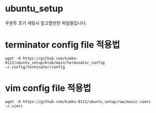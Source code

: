 # ubuntu_setup
우분투 초기 세팅시 참고할만한 파일들입니다.

# terminator config file 적용법
```
wget -O https://github.com/kimku-0112/ubuntu_setup/blob/main/terminator_config ~/.config/terminator/config 
```

# vim config file 적용법
```
wget -O https://github.com/kimku-0112/ubuntu_setup/raw/main/.vimrc ~/.vimrc 
```
